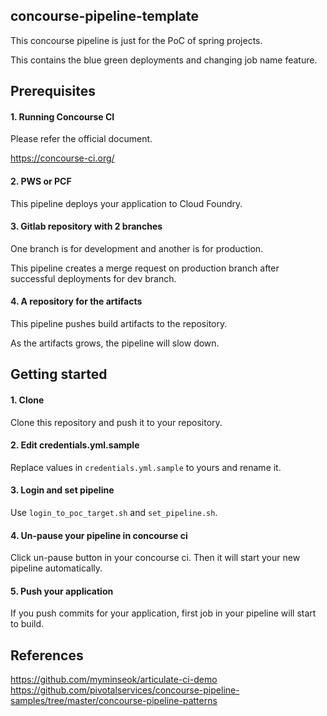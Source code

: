 concourse-pipeline-template
---
This concourse pipeline is just for the PoC of spring projects.

This contains the blue green deployments and changing job name feature.

## Prerequisites
#### 1. Running Concourse CI

Please refer the official document.

https://concourse-ci.org/

#### 2. PWS or PCF
This pipeline deploys your application to Cloud Foundry.

#### 3. Gitlab repository with 2 branches
One branch is for development and another is for production.

This pipeline creates a merge request on production branch after successful deployments for dev branch.

#### 4. A repository for the artifacts
This pipeline pushes build artifacts to the repository.

As the artifacts grows, the pipeline will slow down.

## Getting started
#### 1. Clone
Clone this repository and push it to your repository.

#### 2. Edit credentials.yml.sample
Replace values in `credentials.yml.sample` to yours and rename it.

#### 3. Login and set pipeline
Use `login_to_poc_target.sh` and `set_pipeline.sh`.

#### 4. Un-pause your pipeline in concourse ci
Click un-pause button in your concourse ci. Then it will start your new pipeline automatically.

#### 5. Push your application
If you push commits for your application, first job in your pipeline will start to build.

## References
https://github.com/myminseok/articulate-ci-demo
https://github.com/pivotalservices/concourse-pipeline-samples/tree/master/concourse-pipeline-patterns
